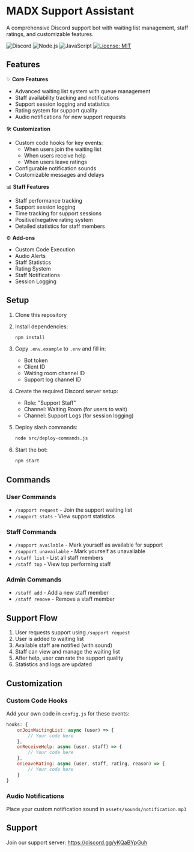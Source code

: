# MADX Support Assistant

A comprehensive Discord support bot with waiting list management, staff ratings, and customizable features.

![Discord](https://img.shields.io/badge/Discord-7289DA?style=for-the-badge&logo=discord&logoColor=white)
![Node.js](https://img.shields.io/badge/Node.js-43853D?style=for-the-badge&logo=node.js&logoColor=white)
![JavaScript](https://img.shields.io/badge/JavaScript-F7DF1E?style=for-the-badge&logo=javascript&logoColor=black)
[![License: MIT](https://img.shields.io/badge/License-MIT-yellow.svg)](https://opensource.org/licenses/MIT)

## Features

✨ **Core Features**
- Advanced waiting list system with queue management
- Staff availability tracking and notifications
- Support session logging and statistics
- Rating system for support quality
- Audio notifications for new support requests

🛠️ **Customization**
- Custom code hooks for key events:
  - When users join the waiting list
  - When users receive help
  - When users leave ratings
- Configurable notification sounds
- Customizable messages and delays

📊 **Staff Features**
- Staff performance tracking
- Support session logging
- Time tracking for support sessions
- Positive/negative rating system
- Detailed statistics for staff members

⚙️ **Add-ons**
- Custom Code Execution
- Audio Alerts
- Staff Statistics
- Rating System
- Staff Notifications
- Session Logging

## Setup

1. Clone this repository
2. Install dependencies:
   ```bash
   npm install
   ```
3. Copy `.env.example` to `.env` and fill in:
   - Bot token
   - Client ID
   - Waiting room channel ID
   - Support log channel ID

4. Create the required Discord server setup:
   - Role: "Support Staff"
   - Channel: Waiting Room (for users to wait)
   - Channel: Support Logs (for session logging)

5. Deploy slash commands:
   ```bash
   node src/deploy-commands.js
   ```
6. Start the bot:
   ```bash
   npm start
   ```

## Commands

### User Commands
- `/support request` - Join the support waiting list
- `/support stats` - View support statistics

### Staff Commands
- `/support available` - Mark yourself as available for support
- `/support unavailable` - Mark yourself as unavailable
- `/staff list` - List all staff members
- `/staff top` - View top performing staff

### Admin Commands
- `/staff add` - Add a new staff member
- `/staff remove` - Remove a staff member

## Support Flow

1. User requests support using `/support request`
2. User is added to waiting list
3. Available staff are notified (with sound)
4. Staff can view and manage the waiting list
5. After help, user can rate the support quality
6. Statistics and logs are updated

## Customization

### Custom Code Hooks
Add your own code in `config.js` for these events:
```javascript
hooks: {
    onJoinWaitingList: async (user) => {
        // Your code here
    },
    onReceiveHelp: async (user, staff) => {
        // Your code here
    },
    onLeaveRating: async (user, staff, rating, reason) => {
        // Your code here
    }
}
```

### Audio Notifications
Place your custom notification sound in `assets/sounds/notification.mp3`

## Support

Join our support server: https://discord.gg/yKQaBYpGuh
